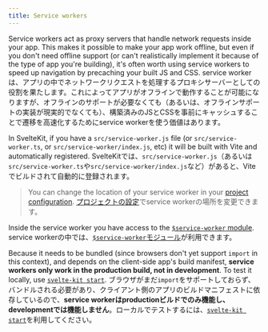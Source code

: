 ```yaml
---
title: Service workers
---
```


Service workers act as proxy servers that handle network requests inside your app. This makes it possible to make your app work offline, but even if you don't need offline support (or can't realistically implement it because of the type of app you're building), it's often worth using service workers to speed up navigation by precaching your built JS and CSS.
service workerは、アプリの中でネットワークリクエストを処理するプロキシサーバーとしての役割を果たします。これによってアプリがオフラインで動作することが可能になりますが、オフラインのサポートが必要なくても（あるいは、オフラインサポートの実装が現実的でなくても）、構築済みのJSとCSSを事前にキャッシュすることで遷移を高速化するためにservice workerを使う価値はあります。

In SvelteKit, if you have a `src/service-worker.js` file (or `src/service-worker.ts`, or `src/service-worker/index.js`, etc) it will be built with Vite and automatically registered.
SvelteKitでは、`src/service-worker.js`（あるいは`src/service-worker.ts`や`src/service-worker/index.js`など）があると、Viteでビルドされて自動的に登録されます。

> You can change the location of your service worker in your [project configuration](#configuration-files).
> [プロジェクトの設定](#configuration-files)でservice workerの場所を変更できます。

Inside the service worker you have access to the [`$service-worker` module](#modules-service-worker).
service workerの中では、[`$service-worker`モジュール](#modules-service-worker)が利用できます。

Because it needs to be bundled (since browsers don't yet support `import` in this context), and depends on the client-side app's build manifest, **service workers only work in the production build, not in development**. To test it locally, use [`svelte-kit start`](#command-line-interface-svelte-kit-start).
ブラウザがまだ`import`をサポートしておらず、バンドルされる必要があり、クライアント側のアプリのビルドマニフェストに依存しているので、**service workerはproductionビルドでのみ機能し、developmentでは機能しません**。ローカルでテストするには、[`svelte-kit start`](#command-line-interface-svelte-kit-start)を利用してください。
